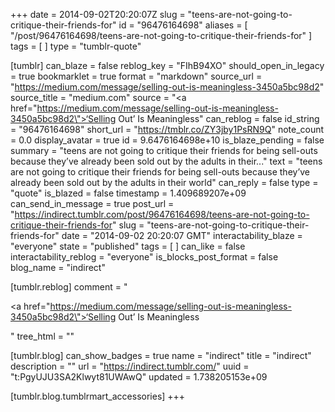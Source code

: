 +++
date = 2014-09-02T20:20:07Z
slug = "teens-are-not-going-to-critique-their-friends-for"
id = "96476164698"
aliases = [ "/post/96476164698/teens-are-not-going-to-critique-their-friends-for" ]
tags = [ ]
type = "tumblr-quote"

[tumblr]
can_blaze = false
reblog_key = "FIhB94XO"
should_open_in_legacy = true
bookmarklet = true
format = "markdown"
source_url = "https://medium.com/message/selling-out-is-meaningless-3450a5bc98d2"
source_title = "medium.com"
source = "<a href=\"https://medium.com/message/selling-out-is-meaningless-3450a5bc98d2\">‘Selling Out’ Is Meaningless</a>"
can_reblog = false
id_string = "96476164698"
short_url = "https://tmblr.co/ZY3jby1PsRN9Q"
note_count = 0.0
display_avatar = true
id = 9.6476164698e+10
is_blaze_pending = false
summary = "teens are not going to critique their friends for being sell-outs because they’ve already been sold out by the adults in their..."
text = "teens are not going to critique their friends for being sell-outs because they’ve already been sold out by the adults in their world"
can_reply = false
type = "quote"
is_blazed = false
timestamp = 1.409689207e+09
can_send_in_message = true
post_url = "https://indirect.tumblr.com/post/96476164698/teens-are-not-going-to-critique-their-friends-for"
slug = "teens-are-not-going-to-critique-their-friends-for"
date = "2014-09-02 20:20:07 GMT"
interactability_blaze = "everyone"
state = "published"
tags = [ ]
can_like = false
interactability_reblog = "everyone"
is_blocks_post_format = false
blog_name = "indirect"

[tumblr.reblog]
comment = "<p><a href=\"https://medium.com/message/selling-out-is-meaningless-3450a5bc98d2\">‘Selling Out’ Is Meaningless</a></p>"
tree_html = ""

[tumblr.blog]
can_show_badges = true
name = "indirect"
title = "indirect"
description = ""
url = "https://indirect.tumblr.com/"
uuid = "t:PgyUJU3SA2Klwyt81UWAwQ"
updated = 1.738205153e+09

[tumblr.blog.tumblrmart_accessories]
+++
